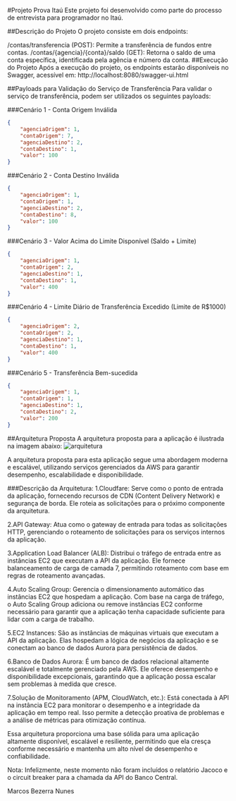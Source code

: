#Projeto Prova Itaú
Este projeto foi desenvolvido como parte do processo de entrevista para programador no Itaú.

##Descrição do Projeto
O projeto consiste em dois endpoints:

/contas/transferencia (POST): Permite a transferência de fundos entre contas.
/contas/{agencia}/{conta}/saldo (GET): Retorna o saldo de uma conta específica, identificada pela agência e número da conta.
##Execução do Projeto
Após a execução do projeto, os endpoints estarão disponíveis no Swagger, acessível em: http://localhost:8080/swagger-ui.html

##Payloads para Validação do Serviço de Transferência
Para validar o serviço de transferência, podem ser utilizados os seguintes payloads:

###Cenário 1 - Conta Origem Inválida
```json
{
    "agenciaOrigem": 1,
    "contaOrigem": 7,
    "agenciaDestino": 2,
    "contaDestino": 1,
    "valor": 100
}
```
###Cenário 2 - Conta Destino Inválida
```json
{
    "agenciaOrigem": 1,
    "contaOrigem": 1,
    "agenciaDestino": 2,
    "contaDestino": 8,
    "valor": 100
}
```
###Cenário 3 - Valor Acima do Limite Disponível (Saldo + Limite)
```json
{
    "agenciaOrigem": 1,
    "contaOrigem": 2,
    "agenciaDestino": 1,
    "contaDestino": 1,
    "valor": 400
}
```
###Cenário 4 - Limite Diário de Transferência Excedido (Limite de R$1000)
```json
{
    "agenciaOrigem": 2,
    "contaOrigem": 2,
    "agenciaDestino": 1,
    "contaDestino": 1,
    "valor": 400
}
```
###Cenário 5 - Transferência Bem-sucedida
```json
{
    "agenciaOrigem": 1,
    "contaOrigem": 1,
    "agenciaDestino": 1,
    "contaDestino": 2,
    "valor": 200
}
```
##Arquitetura Proposta
A arquitetura proposta para a aplicação é ilustrada na imagem abaixo:
![arquitetura](https://github.com/marcos-nunes87/provaItau/assets/163775196/164a54ce-38d3-4ca6-9977-20b3ef628bad)

A arquitetura proposta para esta aplicação segue uma abordagem moderna e escalável, utilizando serviços gerenciados da AWS para garantir desempenho, escalabilidade e disponibilidade.

###Descrição da Arquitetura:
1.Cloudfare: Serve como o ponto de entrada da aplicação, fornecendo recursos de CDN (Content Delivery Network) e segurança de borda. Ele roteia as solicitações para o próximo componente da arquitetura.

2.API Gateway: Atua como o gateway de entrada para todas as solicitações HTTP, gerenciando o roteamento de solicitações para os serviços internos da aplicação.

3.Application Load Balancer (ALB): Distribui o tráfego de entrada entre as instâncias EC2 que executam a API da aplicação. Ele fornece balanceamento de carga de camada 7, permitindo roteamento com base em regras de roteamento avançadas.

4.Auto Scaling Group: Gerencia o dimensionamento automático das instâncias EC2 que hospedam a aplicação. Com base na carga de tráfego, o Auto Scaling Group adiciona ou remove instâncias EC2 conforme necessário para garantir que a aplicação tenha capacidade suficiente para lidar com a carga de trabalho.

5.EC2 Instances: São as instâncias de máquinas virtuais que executam a API da aplicação. Elas hospedam a lógica de negócios da aplicação e se conectam ao banco de dados Aurora para persistência de dados.

6.Banco de Dados Aurora: É um banco de dados relacional altamente escalável e totalmente gerenciado pela AWS. Ele oferece desempenho e disponibilidade excepcionais, garantindo que a aplicação possa escalar sem problemas à medida que cresce.

7.Solução de Monitoramento (APM, CloudWatch, etc.): Está conectada à API na instância EC2 para monitorar o desempenho e a integridade da aplicação em tempo real. Isso permite a detecção proativa de problemas e a análise de métricas para otimização contínua.

Essa arquitetura proporciona uma base sólida para uma aplicação altamente disponível, escalável e resiliente, permitindo que ela cresça conforme necessário e mantenha um alto nível de desempenho e confiabilidade.

Nota: Infelizmente, neste momento não foram incluídos o relatório Jacoco e o circuit breaker para a chamada da API do Banco Central.

Marcos Bezerra Nunes
